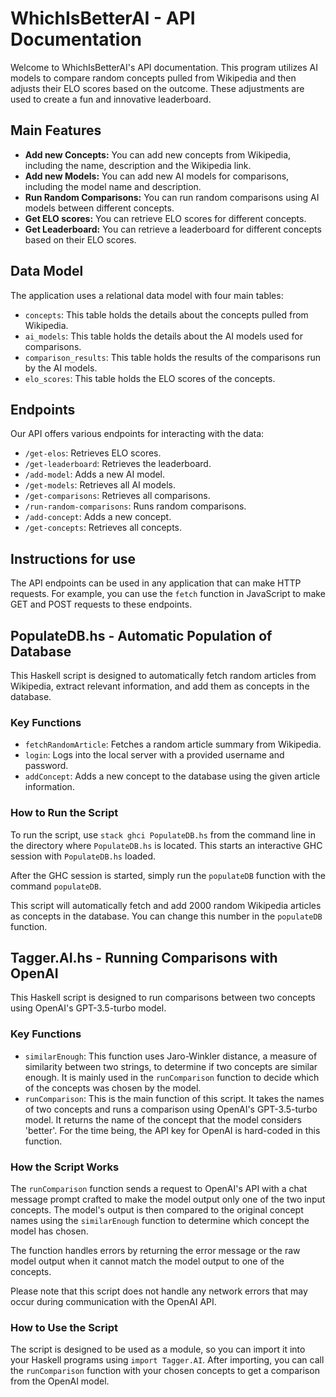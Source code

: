 # WhichIsBetterAI - API Documentation

Welcome to WhichIsBetterAI's API documentation. This program utilizes AI models to compare random concepts pulled from Wikipedia and then adjusts their ELO scores based on the outcome. These adjustments are used to create a fun and innovative leaderboard.

## Main Features

- **Add new Concepts:** You can add new concepts from Wikipedia, including the name, description and the Wikipedia link.
- **Add new Models:** You can add new AI models for comparisons, including the model name and description.
- **Run Random Comparisons:** You can run random comparisons using AI models between different concepts.
- **Get ELO scores:** You can retrieve ELO scores for different concepts.
- **Get Leaderboard:** You can retrieve a leaderboard for different concepts based on their ELO scores.

## Data Model

The application uses a relational data model with four main tables:

- `concepts`: This table holds the details about the concepts pulled from Wikipedia.
- `ai_models`: This table holds the details about the AI models used for comparisons.
- `comparison_results`: This table holds the results of the comparisons run by the AI models.
- `elo_scores`: This table holds the ELO scores of the concepts.

## Endpoints

Our API offers various endpoints for interacting with the data:

- `/get-elos`: Retrieves ELO scores.
- `/get-leaderboard`: Retrieves the leaderboard.
- `/add-model`: Adds a new AI model.
- `/get-models`: Retrieves all AI models.
- `/get-comparisons`: Retrieves all comparisons.
- `/run-random-comparisons`: Runs random comparisons.
- `/add-concept`: Adds a new concept.
- `/get-concepts`: Retrieves all concepts.

## Instructions for use

The API endpoints can be used in any application that can make HTTP requests. For example, you can use the `fetch` function in JavaScript to make GET and POST requests to these endpoints.

## PopulateDB.hs - Automatic Population of Database

This Haskell script is designed to automatically fetch random articles from Wikipedia, extract relevant information, and add them as concepts in the database.

### Key Functions

- `fetchRandomArticle`: Fetches a random article summary from Wikipedia.
- `login`: Logs into the local server with a provided username and password.
- `addConcept`: Adds a new concept to the database using the given article information.

### How to Run the Script

To run the script, use `stack ghci PopulateDB.hs` from the command line in the directory where `PopulateDB.hs` is located. This starts an interactive GHC session with `PopulateDB.hs` loaded.

After the GHC session is started, simply run the `populateDB` function with the command `populateDB`.

This script will automatically fetch and add 2000 random Wikipedia articles as concepts in the database. You can change this number in the `populateDB` function.

## Tagger.AI.hs - Running Comparisons with OpenAI

This Haskell script is designed to run comparisons between two concepts using OpenAI's GPT-3.5-turbo model. 

### Key Functions

- `similarEnough`: This function uses Jaro-Winkler distance, a measure of similarity between two strings, to determine if two concepts are similar enough. It is mainly used in the `runComparison` function to decide which of the concepts was chosen by the model.
- `runComparison`: This is the main function of this script. It takes the names of two concepts and runs a comparison using OpenAI's GPT-3.5-turbo model. It returns the name of the concept that the model considers 'better'. For the time being, the API key for OpenAI is hard-coded in this function.

### How the Script Works

The `runComparison` function sends a request to OpenAI's API with a chat message prompt crafted to make the model output only one of the two input concepts. The model's output is then compared to the original concept names using the `similarEnough` function to determine which concept the model has chosen. 

The function handles errors by returning the error message or the raw model output when it cannot match the model output to one of the concepts.

Please note that this script does not handle any network errors that may occur during communication with the OpenAI API.

### How to Use the Script

The script is designed to be used as a module, so you can import it into your Haskell programs using `import Tagger.AI`. After importing, you can call the `runComparison` function with your chosen concepts to get a comparison from the OpenAI model.


